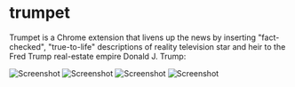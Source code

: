 # trumpet

Trumpet is a Chrome extension that livens up the news by inserting "fact-checked", "true-to-life" descriptions of reality television star and heir to the Fred Trump real-estate empire Donald J. Trump:

![Screenshot](https://raw.githubusercontent.com/DizzyGillespie/trumpet/master/icons/screenshot_1.png)
![Screenshot](https://raw.githubusercontent.com/DizzyGillespie/trumpet/master/icons/screenshot_2.png)
![Screenshot](https://raw.githubusercontent.com/DizzyGillespie/trumpet/master/icons/screenshot_3.png)
![Screenshot](https://raw.githubusercontent.com/DizzyGillespie/trumpet/master/icons/screenshot_4.png)
